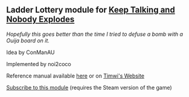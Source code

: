 ## Ladder Lottery module for [Keep Talking and Nobody Explodes](https://keeptalkinggame.com)
_Hopefully this goes better than the time I tried to defuse a bomb with a Ouija board on it._

Idea by ConManAU

Implemented by noi2coco

Reference manual available [here](https://noi2coco.github.io/ktaneLadderLottery/Manual/Ladder%20Lottery.html) or on [Timwi's Website](https://ktane.timwi.de/HTML/Ladder%20Lottery.html)

[Subscribe to this module](https://steamcommunity.com/sharedfiles/filedetails/?id=2071631185) (requires the Steam version of the game)
